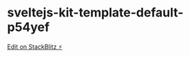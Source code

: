 # sveltejs-kit-template-default-p54yef

[Edit on StackBlitz ⚡️](https://stackblitz.com/edit/sveltejs-kit-template-default-p54yef)